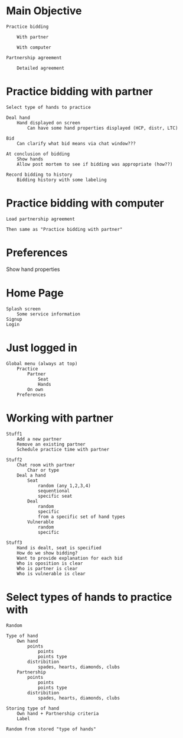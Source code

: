 Main Objective
==============

	Practice bidding

		With partner

		With computer

	Partnership agreement

		Detailed agreement

Practice bidding with partner
=============================

	Select type of hands to practice

	Deal hand
		Hand displayed on screen
			Can have some hand properties displayed (HCP, distr, LTC)

	Bid
		Can clarify what bid means via chat window???

	At conclusion of bidding
		Show hands
		Allow post mortem to see if bidding was appropriate (how??)

	Record bidding to history
		Bidding history with some labeling

Practice bidding with computer
============================== 

	Load partnership agreement

	Then same as "Practice bidding with partner"


Preferences
===========

Show hand properties





Home Page
=========

	Splash screen
		Some service information
	Signup
	Login

Just logged in
==============

	Global menu (always at top)
		Practice
			Partner
				Seat
				Hands
			On own
		Preferences

Working with partner
====================

	Stuff1
		Add a new partner
		Remove an existing partner
		Schedule practice time with partner

	Stuff2
		Chat room with partner
			Char or type
		Deal a hand
			Seat
				random (any 1,2,3,4)
				sequentional
				specific seat
			Deal
				random
				specific
				from a specific set of hand types
			Vulnerable
				random
				specific

	Stuff3 
		Hand is dealt, seat is specified
		How do we show bidding?
		Want to provide explanation for each bid
		Who is oposition is clear
		Who is partner is clear
		Who is vulnerable is clear

Select types of hands to practice with
======================================
	
	Random

	Type of hand
		Own hand
			points
				points
				points type
			distribition
				spades, hearts, diamonds, clubs
		Partnership
			points
				points
				points type
			distribition
				spades, hearts, diamonds, clubs

	Storing type of hand
		Own hand + Partnership criteria
		Label

	Random from stored "type of hands"














 



 














